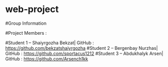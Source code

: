 # web-project

#Group Information

#Project Members :

#Student 1 – Shaiyrgozha Bekzat| GitHub : https://github.com/bekzatshaiyrgozha
#Student 2 – Bergenbay Nurzhas| GitHub : https://github.com/sportacus1212
#Student 3 – Abdukhalyk Arsen| GitHub : https://github.com/Arsench1kk
